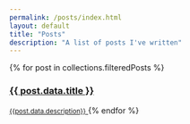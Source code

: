 ```yaml
---
permalink: /posts/index.html
layout: default
title: "Posts"
description: "A list of posts I've written"
---
```


{% for post in collections.filteredPosts %}
<a href="{{ post.url }}">

<h3>{{ post.data.title }}</h3>
<small>{{post.data.description}}</small>
</a>
{% endfor %}
